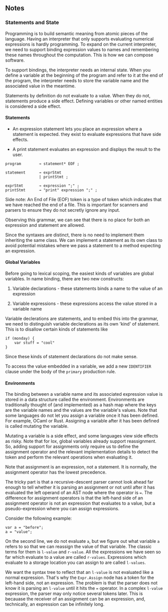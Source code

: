 ## Notes

### Statements and State

Programming is to build semantic meaning from atomic pieces of the language. 
Having an interpreter that only supports evaluating numerical expressions is hardly programming. To expand on the current 
interpreter, we need to support binding expression values to names and remembering these names throughout the computation. This is how we can compose software.

To support bindings, the interpreter needs an internal state. When you define a
variable at the beginning of the program and refer to it at the end of the program, the interpreter
needs to store the variable name and the associated value in the meantime.

Statements by definition do not evaluate to a value. When they do not, statements produce a side effect. Defining variables or other named entities
is considered a side effect.

#### Statements

- An expression statement lets you place an expression where a statement is expected. they exist to evaluate expressions that have side effects. 

- A print statement evaluates an expression and displays the result to the user. 

```
program        → statement* EOF ;

statement      → exprStmt
               | printStmt ;

exprStmt       → expression ";" ;
printStmt      → "print" expression ";" ;
```

Side note: An End of File (EOF) token is a type of token which indicates that we have reached the end of a file. This is important for scanners and parsers to ensure they do not secretly
ignore any input.

Observing this grammar, we can see that there is no place for both an expression and statement are allowed.

Since the syntaxes are distinct, there is no need to implement them inheriting the same class. We can implement a statement as its own class to avoid potential mistakes where we pass a statement to a method expecting an expression.

#### Global Variables

Before going to lexical scoping, the easiest kinds of variables are global variables. In name binding, there are two new constructs:

1. Variable declarations - these statements binds a name to the value of an expression

2. Variable expressions - these expressions access the value stored in a variable name

Variable declerations are statements, and to embed this into the grammar, we need to distinguish variable declerations as its own 
'kind' of statement. This is to disallow certain kinds of statements like 

```
if (monday) {
    var stuff = "cool"
}
```

Since these kinds of statement declarations do not make sense.

To access the value embedded in a variable, we add a new `IDENTIFIER` clause under the body of the `primary` production rule.

#### Environments

The binding between a variable name and its associated expression value is stored in a data structure called the environment.
Environments are traditionally thought of (and implemented) as a hash map where the keys are the variable names and the values are the
variable's values.
Note that some languages do not let you assign a variable once it has been defined. For example, OCaml or Rust. Assigning a variable after it has been defined is called mutating the variable.

Mutating a variable is a side effect, and some languages view side effects as risky.
Note that for lox, global variables already support reassignment. So, adding support for assignments only require us to define the assignment operator and the relevant implementation details to detect the token and perform the relevant operations when evaluating it.

Note that assignment is an expression, not a statement. It is normally, the assignment operator has the lowest precedence.

The tricky part is that a recursive-descent parser cannot look ahead far enough to tell whether it is parsing
an assignment or not until after it has evaluated the left operand of an AST node where the operator is `=`.
The difference for assignment operators is that the left-hand side of an assignment operator is not an expression that evaluates to a value,
but a pseudo-expression where you can assign expressions.

Consider the following example:

```
var a = "before";
a = "value";
```

On the second line, we do not evaluate `a`, but we figure out what variable `a` refers to so that we can reassign the value of that variable. The classic terms for them is `l-value` and `r-value`.
All the expressions we have seen so far which evaluate to a value are called `r-values`. Expressions which evaluate to a storage location you can assign to are called `l-values`.

We want the syntax tree to reflect that an `l-value` is not evaluated like a normal expression. That's why the `Expr.Assign` node has a token for the left-hand side, not an expression. The problem is that the parser does not know it is parsing an `l-value` until it hits the `=` operator.
In a complex `l-value` expression, the parser may only notice several tokens later. This is becauase the receiver of an assignment can be an expression, and, technically, an expression can be infinitely long.

